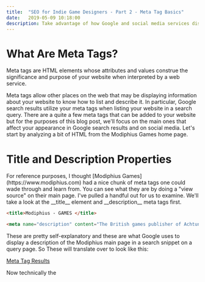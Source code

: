 ```yaml
---
title:  "SEO for Indie Game Designers - Part 2 - Meta Tag Basics"
date:   2019-05-09 10:18:00
description: Take advantage of how Google and social media services display your website with meta tags.
---
```


<h1>What Are Meta Tags?</h1>
Meta tags are HTML elements whose attributes and values construe the significance and purpose of your website when interpreted by a web service. 

Meta tags allow other places on the web that may be displaying information about your website to know how to list and describe it. In particular, Google search results utilize your meta tags when listing your website in a search query. There are a quite a few meta tags that can be added to your website but for the purposes of this blog post, we'll focus on the main ones that affect your appearance in Google search results and on social media. Let's start by analyzing a bit of HTML from the Modiphius Games home page.

<h1>Title and Description Properties</h1>
For reference purposes, I thought [Modiphius Games](https://www.modiphius.com) had a nice chunk of meta tags one could wade through and learn from. You can see what they are by doing a "view source" on their main page. I've pulled a handful out for us to examine. We'll take a look at the __title__ element and __description__ meta tags first.

```html
<title>Modiphius - GAMES </title>

<meta name="description" content="The British games publisher of Achtung! Cthulhu and other roleplaying games, novels and merchandise" />
```

These are pretty self-explanatory and these are what Google uses to display a description of the Modiphius main page in a search snippet on a query page. So These will translate over to look like this:

[Meta Tag Results](/assets/images/ModiphiusResult.jpg)

Now technically the <title> element doesn't really look like a meta tag but it definitely works like one. Obviously, this is the title of the web page you're on, but it's a little more than that and it's important to know that titles should not be taken for granted. Google has a [lot to say](https://support.google.com/webmasters/answer/35624?hl=en) about how they're used and the best way to write them. You want every page of your site to include the <title> element and each should be specific to that page. Don't duplicate the same title on every page. The best way to write one is to have your brand name and then maybe a short couple word blurb describing what you are. Don't go all out, save that for your description meta tag and if you're not sure just starting by putting your brand name like Modiphius does.

```html
<title>Modiphius - GAMES </title>
```

Or maybe you have an OSR review blog. Something like this would work on your main page:

```html
<title>Captain Bob's OSR Review Blog</title>
```

Google and web clients will also use the meta tag with the title property. Here's an example of a meta tag with the __title__ property, but it's not a replacement for the <title> html element. You should always include the <title> to have valid HTML. The best practice is to have both. Here is the __title__ meta tag Modiphius uses along with their <title> element.

```html
<meta property="title" content="Modiphius" />
```
See how Midiphius removes the "- GAMES" for this one. The important thing here is just get your brand across. So, in Bob's case maybe he can just get away with putting:

```html
<meta property="title" content="Captain Bob's" />
```
Duplicating the <title> tag doesn't hurt either.

The __title__ and __description__ become that first point of contact for a potential customer searching Google for you or your products. It's potentially the first description of your business a customer will see and read. So you want to connect with them. Google allows a good 100-150 characters to describe yourself with a __description__ meta tag. It's not that Google has an official limit to the number of characters that can be in a __description__, but it will decide how much of your description to display based on of its many magical relevancy algorithms. This means a really long __description__ can be cut off prematurely. If you feel you need a long description then a general rule-of-thumb is to get a base description in at under 120 characters and then write in another 100-150 characters that expand on that description for a total of 240 characters. Then at least the first half may fully display even if the second half does not. The goal is to grab a searcher's attention in a way that's relevant to your website. 

<h1>Open Graph Meta Tags</h1>
If you look at the source on the Modiphius home page you'll see some meta tags similar to __title__ and __description__ that look like this:

```html
<meta property="og:title" content="Modiphius" />

<meta property="og:description" content="The British games publisher of Achtung! Cthulhu and other roleplaying games, novels and merchandise" />
```

These are meta tags with the __title__ and __description__ properties again only with an __og:__ in front of them. "OG" stands for __Open Graph__ and that means these tags will be used by social media services like Twitter or Facebook to create a snippet when the webpage is shared within a customer's social media feed. If I share your page on Twitter then these __og:title__ and __og:description__ meta tags are what will be used to build it. There are other things we would want to appear as well, not just a __title__ and description__.  We would also want an __image__ and a __URL__.

```html
<meta property="og:image" content="https://www.modiphius.com/uploads/1/4/0/6/14062642/2635870_orig.png" />

<meta property="og:url" content="https://www.modiphius.com/" />
```

These meta tags control the __image__ and __URL__ that will appear along with the __title__ and __description__ within the customer's feed when they share your page. If you examine the source of the Modiphius home page once again you'll see their web designer has placed quite a few image meta tags in there. Each of these can be used by a different service based on their size. Including, how a bookmarked page might look if dropped onto the screen of a smartphone. If you want to go the easy route and research all the different sizes later the best thing to do is to create an image whose dimensions are roughly 1200x630 pixels. Currently, these images can be up to 5MB in size but I honestly would make it as light as possible. No larger than 120KB would be ideal. Once this is set (and it can be different for every page if your CMS allows it) then this image will appear any time someone shares your page on their social media feed. 

The __og:url__ property designates the URL you want to be shown in the post even if it's different from the actual page being shared. So, for example, if I shared this page on my Twitter feed it would look a lot like this:

[This page shared on Twitter](assets/images/SharedPage.jpg)

The link in my feed will go to the page but fantasyrobotfighter.com is what appears in the post. It just tells whoever is clicking on it where they're going. Facebook may do this differently, I'm not certain, but a quick and easy test is all you need to do to find out (I'm not actually on Facebook because practicing dark magic dramatically shortens your lifespan).

<h1>The Thing About Keywords</h1>
Keywords do matter but not in meta tags. A lot of websites still use them but Google straight up skips them. Back in the day businesses would abuse keywords but putting anything and everything in there and they quickly became useless. My advice is to not waste your time. First, because it's possible, though only rumored, that using meta tag keywords can actually do a bit of harm. It's unlikely but why waste time doing something pointless that has a minor chance of working against you? Second, if a competitor checks out your web page's source and sees all the keywords your targeting then you're revealing a bit of your marketing strategy to them. It may sound silly, but keywords are useful for targeting a specific audience (just not in meta tags) and if you're trying to optimize for certain words or phrases then maybe don't let the competition know exactly which ones. Here is Modiphius' meta tag for keywords:

```html
<meta name="keywords" content="Call of Cthulhu, Savage Worlds, Sci-Fi, Horror, Trail of Cthulhu, HP Lovecraft, Achtung! Cthulhu, Cthulhu, WW2, WWII, World War 2, Secret War, Nazi Antarctic Base" />
```

<h1>The More The Meta</h1>
There are a lot of different meta tag properties out there for a variety of uses. Some are more utilitarian in nature while others continue to add details to define your website's purpose. The ones I covered here are just to get you started and maybe shed some light on how they work. The great thing is that they are all fairly straight forward and easy to learn and try. You can find a nice comprehensive guide to there at [ogp.me](http://ogp.me/). If you took anything away from this post I hope it's that meta tags are a small but important part of your digital marketing strategy and the way your use them matters.

Next post I want to talk more about Google's Featured Snippets and we can explore what it might take to make your content eligible for display as one. Thanks for reading! As always, drop me any questions or comments at [@fantasybotfight](https://twitter.com/FantasyBotFight) on Twitter.

[jekyll-gh]: https://github.com/mojombo/jekyll
[jekyll]:    http://jekyllrb.com

